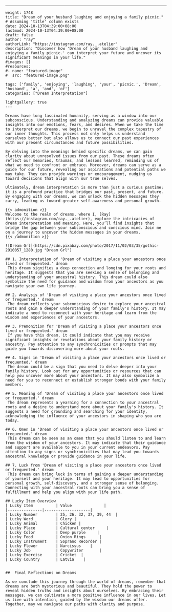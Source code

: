 ---
    weight: 1748
    title: "Dream of your husband laughing and enjoying a family picnic."  # Assuming 'title' column exists
    date: 2024-10-13T04:39:00+08:00
    lastmod: 2024-10-13T04:39:00+08:00
    draft: false
    author: "ray"
    authorLink: "https://instagram.com/ray._.atelier"
    description: "Discover how 'Dream of your husband laughing and enjoying a family picnic.' can interpret your future and uncover its significant meanings in your life."
    #images: []
    #resources:
    #- name: "featured-image"
    #  src: "featured-image.png"
    
    tags: ['family', 'enjoying', 'laughing', 'your', 'picnic.', 'Dream', 'husband', 'a', 'and', 'of']
    categories: ["Dream Interpretation"]
    
    lightgallery: true
    ---
    
    Dreams have long fascinated humanity, serving as a window into our subconscious. Understanding and analyzing dreams can provide valuable insights into our emotions, fears, and desires. When we take the time to interpret our dreams, we begin to unravel the complex tapestry of our inner thoughts. This process not only helps us understand ourselves better but also allows us to connect our past experiences with our present circumstances and future possibilities.
    
    By delving into the meanings behind specific dreams, we can gain clarity about unresolved issues from our past. These dreams often reflect our memories, traumas, and lessons learned, reminding us of what we need to confront or embrace. Moreover, dreams can serve as a guide for our future, revealing our aspirations and potential paths we may take. They can provide warnings or encouragement, nudging us toward decisions that align with our true selves.
    
    Ultimately, dream interpretation is more than just a curious pastime; it is a profound practice that bridges our past, present, and future. By engaging with our dreams, we can unlock the hidden messages they carry, leading us toward greater self-awareness and personal growth.
    
    {{< admonition >}}
    Welcome to the realm of dreams, where I, [Ray](https://instagram.com/ray._.atelier), explore the intricacies of dream interpretation and meaning. Here, you’ll find insights that bridge the gap between your subconscious and conscious mind. Join me on a journey to uncover the hidden messages in your dreams.
    {{< /admonition >}}
    
    ![Dream Grl](https://cdn.pixabay.com/photo/2017/11/02/03/35/gothic-2910057_1280.jpg "Dream Grl")
    
    ## 1. Interpretation of 'Dream of visiting a place your ancestors once lived or frequented.' dream
     This dream signifies a deep connection and longing for your roots and heritage. It suggests that you are seeking a sense of belonging and understanding of your ancestral history. This dream could also symbolize the need for guidance and wisdom from your ancestors as you navigate your own life journey.
    
    ## 2. Analysis of 'Dream of visiting a place your ancestors once lived or frequented.' dream
     The dream reflects your subconscious desire to explore your ancestral roots and gain a deeper understanding of your family's history. It may indicate a need to reconnect with your heritage and learn from the wisdom and experiences of your ancestors.
    
    ## 3. Premonition for 'Dream of visiting a place your ancestors once lived or frequented.' dream
     If you have this dream, it could indicate that you may receive significant insights or revelations about your family history or ancestry. Pay attention to any synchronicities or prompts that may guide you towards discovering more about your roots.
    
    ## 4. Signs in 'Dream of visiting a place your ancestors once lived or frequented.' dream
     The dream could be a sign that you need to delve deeper into your family history. Look out for any opportunities or resources that can help you uncover more about your ancestors. It may also symbolize a need for you to reconnect or establish stronger bonds with your family members.
    
    ## 5. Meaning of 'Dream of visiting a place your ancestors once lived or frequented.' dream
     The dream represents a yearning for a connection to your ancestral roots and a desire to understand more about your family's history. It suggests a need for grounding and searching for your identity, acknowledging the influence of your ancestors in shaping who you are today.
    
    ## 6. Omen in 'Dream of visiting a place your ancestors once lived or frequented.' dream
     This dream can be seen as an omen that you should listen to and learn from the wisdom of your ancestors. It may indicate that their guidance and support are available to you in your current endeavors. Pay attention to any signs or synchronicities that may lead you towards ancestral knowledge or provide guidance in your life.
    
    ## 7. Luck from 'Dream of visiting a place your ancestors once lived or frequented.' dream
     This dream can bring luck in terms of gaining a deeper understanding of yourself and your heritage. It may lead to opportunities for personal growth, self-discovery, and a stronger sense of belonging. Connecting with your ancestral roots can bring you a sense of fulfillment and help you align with your life path.
    
    ## Lucky Item Overview
    | Lucky Item          | Value              |
    |---------------|--------------------|
    | Lucky Number        | 25, 26, 32, 37, 39, 44  |
    | Lucky Word          | Glory |
    | Lucky Animal        | Chicken |
    | Lucky Place         | Cultural center     |
    | Lucky Color         | Deep purple     |
    | Lucky Food          | Onion Rings      |
    | Lucky Instrument    | Soprano Recorder |
    | Lucky Flower        | Narcissus    |
    | Lucky Job           | Copywriter       |
    | Lucky Exercise      | Cricket  |
    | Lucky Country       | Latvia    |
    
    
    ##  Final Reflections on Dreams
    
    As we conclude this journey through the world of dreams, remember that dreams are both mysterious and beautiful. They hold the power to reveal hidden truths and insights about ourselves. By embracing their messages, we can cultivate a more positive influence in our lives. Let us live with intention, guided by the wisdom our dreams offer. Together, may we navigate our paths with clarity and purpose.
    